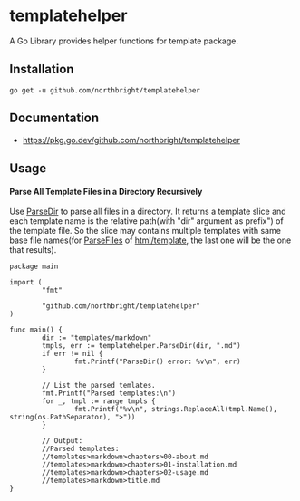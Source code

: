 # templatehelper
A Go Library provides helper functions for template package.

## Installation
```shell
go get -u github.com/northbright/templatehelper
```

## Documentation
* <https://pkg.go.dev/github.com/northbright/templatehelper>

## Usage
#### Parse All Template Files in a Directory Recursively
Use [ParseDir](https://pkg.go.dev/github.com/northbright/templatehelper#ParseDir) to parse all files in a directory.
It returns a template slice and each template name is the relative path(with "dir" argument as prefix") of the template file. So the slice may contains multiple templates with same base file names(for [ParseFiles](https://pkg.go.dev/html/template#ParseFiles) of [html/template](https://pkg.go.dev/html/template), the last one will be the one that results).

```golang
package main

import (
        "fmt"

        "github.com/northbright/templatehelper"
)

func main() {
        dir := "templates/markdown"
        tmpls, err := templatehelper.ParseDir(dir, ".md")
        if err != nil {
                fmt.Printf("ParseDir() error: %v\n", err)
        }

        // List the parsed temlates.
        fmt.Printf("Parsed templates:\n")
        for _, tmpl := range tmpls {
                fmt.Printf("%v\n", strings.ReplaceAll(tmpl.Name(), string(os.PathSeparator), ">"))
        }

        // Output:
        //Parsed templates:
        //templates>markdown>chapters>00-about.md
        //templates>markdown>chapters>01-installation.md
        //templates>markdown>chapters>02-usage.md
        //templates>markdown>title.md
}
```
